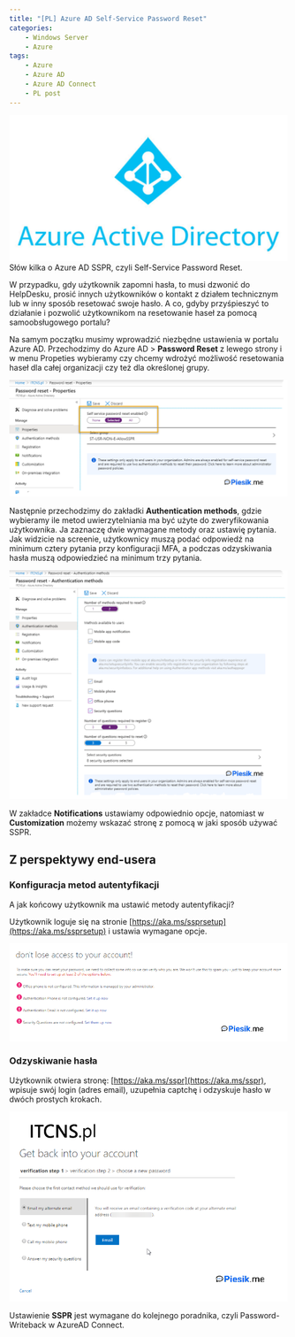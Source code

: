 ```yaml
---
title: "[PL] Azure AD Self-Service Password Reset"
categories:
    - Windows Server
    - Azure
tags:
    - Azure
    - Azure AD
    - Azure AD Connect
    - PL post
---
```

!["[PL] Azure AD Connect"](/assets/images/top_images/AzureADTOP.jpg)Słów kilka o Azure AD SSPR, czyli Self-Service Password Reset.

W przypadku, gdy użytkownik zapomni hasła, to musi dzwonić do HelpDesku, prosić innych użytkowników o kontakt z działem technicznym lub w inny sposób resetować swoje hasło. A co, gdyby przyśpieszyć to działanie i pozwolić użytkownikom na resetowanie haseł za pomocą samoobsługowego portalu?

Na samym początku musimy wprowadzić niezbędne ustawienia w portalu Azure AD. Przechodzimy do Azure AD > **Password Reset** z lewego strony i w menu Propeties wybieramy czy chcemy wdrożyć możliwość resetowania haseł dla całej organizacji czy też dla określonej grupy.

!["[PL] Azure AD Self-Service Password Reset"](/assets/images/posts/AzureAD-SSPR/01.png)

Następnie przechodzimy do zakładki **Authentication methods**, gdzie wybieramy ile metod uwierzytelniania ma być użyte do zweryfikowania użytkownika. Ja zaznaczę dwie wymagane metody oraz ustawię pytania. Jak widzicie na screenie, użytkownicy muszą podać odpowiedź na minimum cztery pytania przy konfiguracji MFA, a podczas odzyskiwania hasła muszą odpowiedzieć na minimum trzy pytania.

!["[PL] Azure AD Self-Service Password Reset"](/assets/images/posts/AzureAD-SSPR/02.png)

W zakładce **Notifications** ustawiamy odpowiednio opcje, natomiast w **Customization** możemy wskazać stronę z pomocą w jaki sposób używać SSPR.

## Z perspektywy end-usera

### Konfiguracja metod autentyfikacji

A jak końcowy użytkownik ma ustawić metody autentyfikacji?

Użytkownik loguje się na stronie [https://aka.ms/ssprsetup](https://aka.ms/ssprsetup) i ustawia wymagane opcje.

!["[PL] Azure AD Self-Service Password Reset"](/assets/images/posts/AzureAD-SSPR/03.png)

### Odzyskiwanie hasła

Użytkownik otwiera stronę: [https://aka.ms/sspr](https://aka.ms/sspr), wpisuje swój login (adres email), uzupełnia captchę i odzyskuje hasło w dwóch prostych krokach.

!["[PL] Azure AD Self-Service Password Reset"](/assets/images/posts/AzureAD-SSPR/04.png)

Ustawienie **SSPR** jest wymagane do kolejnego poradnika, czyli Password-Writeback w AzureAD Connect.
